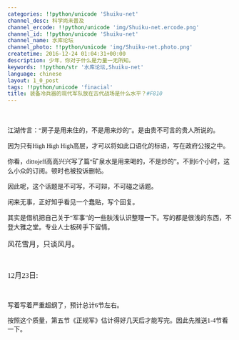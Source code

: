 ```yaml
---
categories: !!python/unicode 'Shuiku-net'
channel_desc: 科学尚未普及
channel_ercode: !!python/unicode 'img/Shuiku-net.ercode.png'
channel_id: !!python/unicode 'Shuiku-net'
channel_name: 水库论坛
channel_photo: !!python/unicode 'img/Shuiku-net.photo.png'
createtime: 2016-12-24 01:04:31+00:00
description: 少年，你对于什么是力量一无所知。
keywords: !!python/str '水库论坛,Shuiku-net'
language: chinese
layout: 1_0_post
tags: !!python/unicode 'finacial'
title: 装备冷兵器的现代军队放在古代战场是什么水平？#F810
---
```

<div class="rich_media_content" id="js_content">
<p style=";margin-bottom:.1px;line-height:150%">
<span style="font-family: 楷体">
<br/>
</span>
</p>
<p style=";margin-bottom:.1px;line-height:150%">
<span style="font-family: 楷体">
          江湖传言：“房子是用来住的，不是用来炒的”。是由贵不可言的贵人所说的。
         </span>
</p>
<p style="font-family: 0 0 0;line-height: 150%">
<span style="font-family: 楷体">
          因为只有High High High高层，才可以将如此口语化的标语，写在政府公报之中。
         </span>
</p>
<p style="font-family: 0 0 0;line-height: 150%">
<span style="font-family: 楷体">
</span>
</p>
<p style="font-family: 0 0 0;line-height: 150%">
<span style="font-family: 楷体">
          你看，dittojeff高高兴兴写了篇“矿泉水是用来喝的，不是炒的”。不到6个小时，这么小众的订阅。顿时也被投诉删帖。
         </span>
</p>
<p style=";margin-bottom:.1px;line-height:150%">
<span style="font-family: 楷体">
</span>
</p>
<p style=";margin-bottom:.1px;line-height:150%">
<span style="font-family: 楷体">
          因此呢，这个话题是不可写，不可辩，不可碰之话题。
         </span>
</p>
<p style="font-family: 0 0 0;line-height: 150%">
<span style="font-family: 楷体">
</span>
</p>
<p style=";margin-bottom:.1px;line-height:150%">
<span style="font-family: 楷体">
</span>
</p>
<p style=";margin-bottom:.1px;line-height:150%">
<span style="font-family: 楷体">
</span>
</p>
<p style=";margin-bottom:.1px;line-height:150%">
<span style="font-family: 楷体">
          闲来无事，正好知乎看见一个蠢贴，写个回复。
         </span>
</p>
<p style=";margin-bottom:.1px;line-height:150%">
<span style="font-family: 楷体">
</span>
</p>
<p style=";margin-bottom:.1px;line-height:150%">
<span style="font-family: 楷体">
          其实是借机把自己关于“军事”的一些肤浅认识整理一下。写的都是很浅的东西，不登大雅之堂。专业人士板砖手下留情。
         </span>
</p>
<p>
<span style="font-size:16px;font-family:楷体">
</span>
</p>
<p>
<span style="font-size:16px;font-family:楷体">
          风花雪月，只谈风月。
         </span>
</p>
<p>
<span style="font-size:16px;font-family:楷体">
</span>
</p>
<p>
<span style="font-size:16px;font-family:楷体">
</span>
</p>
<p>
<span style="font-size:16px;font-family:楷体">
<br/>
</span>
</p>
<p>
<span style="font-size:16px;font-family:楷体">
          12月23日:
         </span>
</p>
<p>
<br/>
</p>
<p>
<span style="font-family:楷体">
          写着写着严重超纲了，预计总计6节左右。
         </span>
</p>
<p>
<font face="楷体">
          按照这个质量，第五节《正规军》估计得好几天后才能写完。因此先推送1-4节看一下。
         </font>
</p>
<p>
<span style="font-size: 16px; font-family: 楷体; color: rgb(0, 0, 0);">
</span>
</p>
<p>
<br/>
</p>
</div>